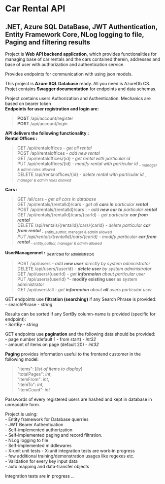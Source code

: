 # Car Rental API
## .NET, Azure SQL DataBase,  JWT Authentication, Entity Framework Core, NLog logging to file, Paging and filtering results

Project is **Web API backend application**, which provides functionalities for managing base of car rentals and the cars contained therein, addresses and base of user with authorization and authentication service.</br>

Provides endpoints for communication with using json models.

This project is **Azure SQL Database** ready. All you need is AzureDb CS.</br>
Projet contains **Swagger documentation** for endpoints and data schemas.</br>

Project contains users Authorization and Authentication. Mechanics are based on bearer token</br>
**Endpoints for user registration and login are:**</br>
>**POST**
/api/account/register</br>
>**POST**
/api/account/login</br>


**API delivers the following functionality :** </br>
**Rental Offices :**
>GET
/api/rentaloffices *- get all rental*</br>
POST
/api/rentaloffices *- add new rental*</br>
GET
/api/rentaloffices/{id} *- get rental with particular id*</br>
PUT
/api/rentaloffices/{id} *- modify rental with particular id   <sub> -  manager & admin roles allowed </sub>*</br> 
DELETE
>/api/rentaloffices/{id} *- delete rental with particular id <sub> -  manager & admin roles allowed </sub>*</br> 

**Cars :**
>GET
/all/cars *- get all cars in database*</br>
 GET /api/rentals/{rentalId}/cars *- get all **cars in** particular **rental***  </br> 
POST /api/rentals/{rentalId}/cars | *- add **new car to** particular **rental***</br>
GET /api/rentals/{rentalId}/cars/{carId} *- get particular **car from rental***</br>
DELETE
/api/rentals/{rentalId}/cars/{carId} *- delete particular **car from rental*** <sub> -  entity_author, manager & admin allowed </sub>*</br> 
PUT
/api/rentals/{rentalId}/cars/{carId} *- modify particular **car from rental*** <sub> -  entity_author, manager & admin allowed </sub>*</br> 


**UserManagemnet :** <sub>(restricted for administrator)</sub>
>POST
/api/users *- add **new user** directly by system administrator*</br> 
DELETE
/api/users/{userId} *- **delete user** by system administrator*</br>
GET
/api/users/{userId} *- get **informaion** about particular user*</br>
PUT
/api/users/{userId} *- **modify existing user** as system administrator</br>
GET
/api/users/all *- get **informaion** about **all** users particular user*</br>

GET endpoints use **filtration (searching)** if any Search Phrase is provided:</br>
\- searchPhrase - *string*

Results can be sorted if any SortBy column-name is provided (specific for endpoint): </br>
\- SortBy - *string*

GET endpoints use **pagination** and the following data should be provided: </br>
\- page number (default 1 - from start) - *int32* </br>
\- amount of items on page (default 20) - *int32*

**Paging** provides information useful to the frontend customer in the following model:</br>
> "items": [*list of items to display*] </br>
> "totalPages": *int*, </br>
> "itemFrom": *int*, </br>
> "itemTo": *int*, </br>
> "itemCount": *int* </br>


Passwords of every registered users are hashed and kept in database in unreadable form.

Project is using: </br>
\- Entity framework for Database querries </br>
\- JWT Bearer Authentication </br>
\- Self-implemented authorization </br>
\- Self-implemented paging and record filtration. </br>
\- NLog logging to file </br>
\- Self-implemented middlewares </br>
\- X-unit unit tests
\- X-unit integration tests are work-in progress </br>
\- few additional training/demonstration usages like regexes etc. </br>
\- Validation for every key input data </br>
\- auto mapping and data-transfer objects
</br>

Integration tests are in progress ...